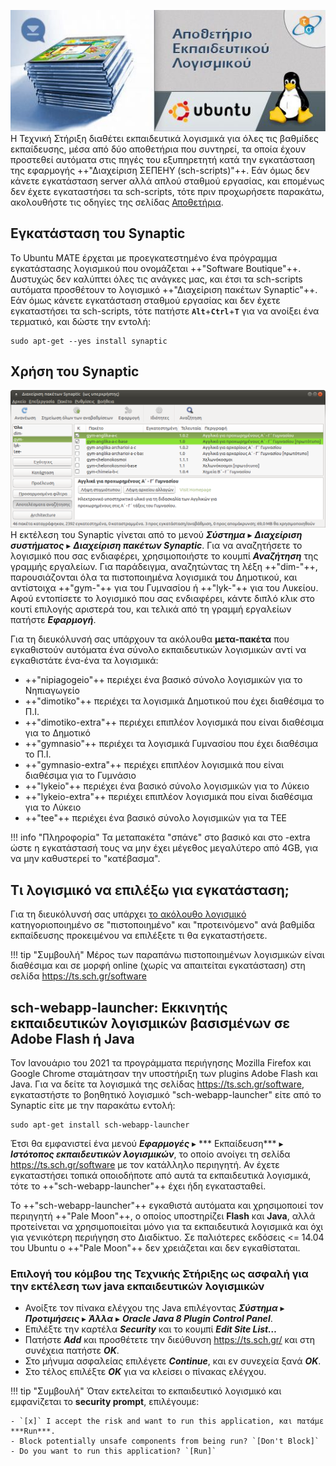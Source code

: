 [*![](Repository_banner-2.jpg)*](Repository_banner-2.jpg)
Η Τεχνική Στήριξη διαθέτει εκπαιδευτικά λογισμικά για όλες τις βαθμίδες εκπαίδευσης,
μέσα από δύο αποθετήρια που συντηρεί, τα οποία έχουν προστεθεί
αυτόματα στις πηγές του εξυπηρετητή κατά την εγκατάσταση της
εφαρμογής ++"Διαχείριση ΣΕΠΕΗΥ (sch-scripts)"++. Εάν όμως δεν κάνετε εγκατάσταση server αλλά απλού
σταθμού εργασίας, και επομένως δεν έχετε εγκαταστήσει τα
sch-scripts, τότε πριν προχωρήσετε παρακάτω, ακολουθήστε τις οδηγίες της
σελίδας [Αποθετήρια](Αποθετήρια.md).

## Εγκατάσταση του Synaptic

Το Ubuntu MATE έρχεται με προεγκατεστημένο ένα πρόγραμμα εγκατάστασης
λογισμικού που ονομάζεται ++"Software Boutique"++. Δυστυχώς δεν καλύπτει όλες τις ανάγκες
μας, και έτσι τα sch-scripts αυτόματα προσθέτουν το λογισμικό ++"Διαχείριση πακέτων Synaptic"++.
Εάν όμως κάνετε εγκατάσταση σταθμού εργασίας και δεν έχετε εγκαταστήσει τα
sch-scripts, τότε πατήστε **`Alt`**+**`Ctrl`**+**`T`** για να ανοίξει ένα τερματικό, και δώστε την
εντολή:
```shell
sudo apt-get --yes install synaptic
```

## Χρήση του Synaptic

[*![](Synaptic.png)*](Synaptic.png)
Η εκτέλεση του Synaptic
γίνεται από το μενού ***Σύστημα*** ▸ ***Διαχείριση συστήματος*** ▸ ***Διαχείριση πακέτων Synaptic***.
Για να αναζητήσετε το λογισμικό που σας
ενδιαφέρει, χρησιμοποιήστε το κουμπί ***Αναζήτηση*** της γραμμής εργαλείων. Για
παράδειγμα, αναζητώντας τη λέξη ++"dim-"++, παρουσιάζονται όλα τα πιστοποιημένα
λογισμικά του Δημοτικού, και αντίστοιχα ++"gym-"++ για του Γυμνασίου ή ++"lyk-"++ για του
Λυκείου. Αφού εντοπίσετε το λογισμικό που σας ενδιαφέρει,
κάντε διπλό κλικ στο κουτί επιλογής αριστερά του, και τελικά από τη γραμμή
εργαλείων πατήστε ***Εφαρμογή***.

Για τη διευκόλυνσή σας υπάρχουν τα ακόλουθα **μετα-πακέτα** που
εγκαθιστούν αυτόματα ένα σύνολο εκπαιδευτικών λογισμικών αντί
να εγκαθιστάτε ένα-ένα τα λογισμικά:

  - ++"nipiagogeio"++ περιέχει ένα βασικό σύνολο λογισμικών για το Νηπιαγωγείο
  - ++"dimotiko"++ περιέχει τα λογισμικά Δημοτικού που έχει διαθέσιμα το Π.Ι.
  - ++"dimotiko-extra"++ περιέχει επιπλέον λογισμικά που είναι διαθέσιμα για το Δημοτικό
  - ++"gymnasio"++ περιέχει τα λογισμικά Γυμνασίου που έχει διαθέσιμα το Π.Ι.
  - ++"gymnasio-extra"++ περιέχει επιπλέον λογισμικά που είναι διαθέσιμα για το Γυμνάσιο
  - ++"lykeio"++ περιέχει ένα βασικό σύνολο λογισμικών για το Λύκειο
  - ++"lykeio-extra"++ περιέχει επιπλέον λογισμικά που είναι διαθέσιμα για το Λύκειο
  - ++"tee"++ περιέχει ένα βασικό σύνολο λογισμικών για τα ΤΕΕ

!!! info "Πληροφορία"
    Τα μεταπακέτα "σπάνε" στο βασικό και στο -extra ώστε η εγκατάστασή τους να μην έχει μέγεθος μεγαλύτερο από 4GB, για να μην καθυστερεί το "κατέβασμα".

## Τι λογισμικό να επιλέξω για εγκατάσταση;

Για τη διευκόλυνσή σας υπάρχει [το ακόλουθο λογισμικό](Λογισμικό.md)
κατηγοριοποιημένο σε "πιστοποιημένο" και "προτεινόμενο"
ανά βαθμίδα εκπαίδευσης προκειμένου να επιλέξετε τι θα εγκαταστήσετε.

!!! tip "Συμβουλή"
    Μέρος των παραπάνω πιστοποιημένων λογισμικών είναι διαθέσιμα και σε μορφή online (χωρίς να απαιτείται εγκατάσταση) στη σελίδα <https://ts.sch.gr/software>

## sch-webapp-launcher: Εκκινητής εκπαιδευτικών λογισμικών βασισμένων σε Adobe Flash ή Java

Τον Ιανουάριο του 2021 τα προγράμματα περιήγησης Mozilla Firefox και
Google Chrome σταμάτησαν την υποστήριξη των plugins Adobe Flash και
Java. Για να δείτε τα λογισμικά της σελίδας
<https://ts.sch.gr/software>, εγκαταστήστε το βοηθητικό λογισμικό
"sch-webapp-launcher" είτε από το Synaptic είτε με την παρακάτω εντολή:

```shell
sudo apt-get install sch-webapp-launcher
```

Έτσι θα εμφανιστεί ένα μενού ***Εφαρμογές*** ▸ *** Εκπαίδευση*** ▸ ***Ιστότοπος
εκπαιδευτικών λογισμικών***, το οποίο ανοίγει τη σελίδα
<https://ts.sch.gr/software> με τον κατάλληλο περιηγητή. Αν έχετε
εγκαταστήσει τοπικά οποιοδήποτε από αυτά τα εκπαιδευτικά
λογισμικά, τότε το ++"sch-webapp-launcher"++ έχει ήδη εγκατασταθεί.

Το ++"sch-webapp-launcher"++ εγκαθιστά αυτόματα και χρησιμοποιεί τον περιηγητή
++"Pale Moon"++, ο οποίος υποστηρίζει **Flash** και **Java**, αλλά προτείνεται να
χρησιμοποιείται μόνο για τα εκπαιδευτικά λογισμικά και όχι για
γενικότερη περιήγηση στο Διαδίκτυο. Σε παλιότερες εκδόσεις \<=
14.04 του Ubuntu ο ++"Pale Moon"++ δεν χρειάζεται και δεν εγκαθίσταται.

### Επιλογή του κόμβου της Τεχνικής Στήριξης ως ασφαλή για την εκτέλεση των java εκπαιδευτικών λογισμικών

  - Ανοίξτε τον πίνακα ελέγχου της Java επιλέγοντας
    ***Σύστημα*** ▸ ***Προτιμήσεις*** ▸ ***Άλλα*** ▸ ***Oracle Java 8 Plugin Control Panel***.
  - Επιλέξτε την καρτέλα ***Security*** και το κουμπί
    ***Edit Site List…***
  - Πατήστε ***Add*** και προσθέτετε την διεύθυνση <https://ts.sch.gr/> και στη
    συνέχεια πατήστε ***OK***.
  - Στο μήνυμα ασφαλείας επιλέγετε ***Continue***, και εν συνεχεία ξανά ***OK***.
  - Στο τέλος επιλέξτε ***OK*** για να κλείσει ο πίνακας ελέγχου.

!!! tip "Συμβουλή"
    Όταν εκτελείται το εκπαιδευτικό λογισμικό και εμφανίζεται το **security prompt**, επιλέγουμε:
    
    - `[x]` I accept the risk and want to run this application, και πατάμε ***Run***.
    - Block potentially unsafe components from being run? `[Don't Block]`
    - Do you want to run this application? `[Run]`

